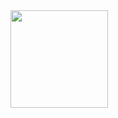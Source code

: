 <div style="display:block;text-align:left"><img align="left" src="https://ctfserver.notion.site/image/https%3A%2F%2Fs3-us-west-2.amazonaws.com%2Fsecure.notion-static.com%2F3e30ac37-cb08-4ac9-89d9-73271b6ae425%2Fposter.jpg?id=c0d21156-5af6-4626-8d7d-770a731f728f&table=block&spaceId=c3ad219a-dbb4-4c28-8291-47bfde76d88a&width=1250&userId=&cache=v2" border="0" style="width:156px;">
